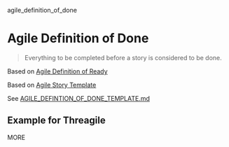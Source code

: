 agile_definition_of_done
# Agile Definition of Done

> Everything to be completed before a story is considered to be done.

Based on [Agile Definition of Ready](https://github.com/vanHeemstraSystems/agile_definition_of_ready)

Based on [Agile Story Template](https://github.com/vanHeemstraSystems/agile-story-template)

See [AGILE_DEFINTION_OF_DONE_TEMPLATE.md](./AGILE_DEFINITION_OF_DONE_TEMPLATE.md)

## Example for Threagile

MORE
